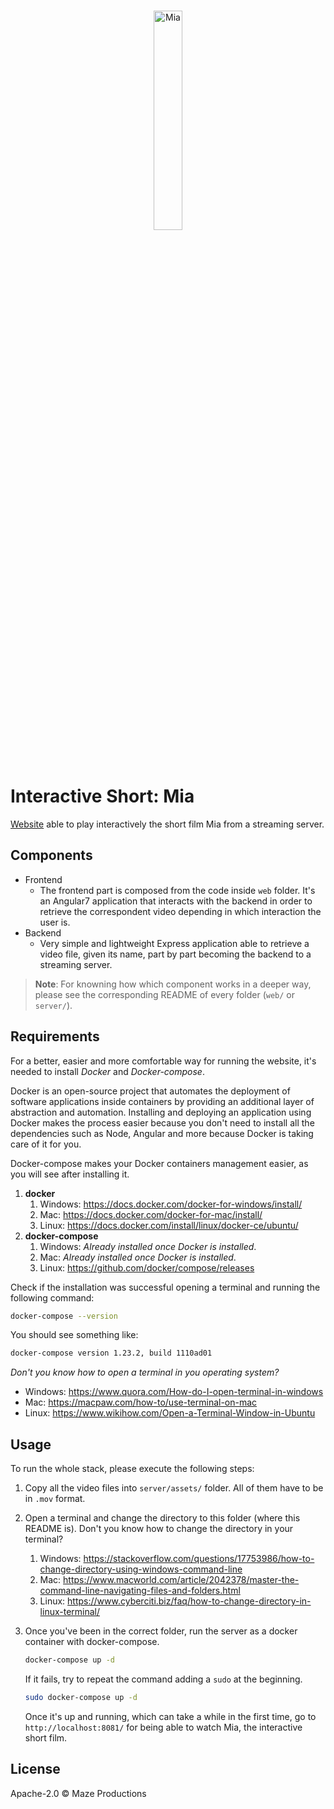 <br>
<p align="center">
  <img alt="Mia" src="poster.jpg" width="30%"/>
</p>
<br>

# Interactive Short: Mia

[Website](http://miacortometraje.ga) able to play interactively the short film Mia from a streaming server.

## Components

- Frontend
  - The frontend part is composed from the code inside `web` folder. It's an Angular7 application that interacts with the backend in order to retrieve the correspondent video depending in which interaction the user is.
- Backend
  - Very simple and lightweight Express application able to retrieve a video file, given its name, part by part becoming the backend to a streaming server.

> **Note**: For knowning how which component works in a deeper way, please see the corresponding README of every folder (`web/` or `server/`).

## Requirements

For a better, easier and more comfortable way for running the website, it's needed to install *Docker* and *Docker-compose*.

Docker is an open-source project that automates the deployment of software applications inside containers by providing an additional layer of abstraction and automation. Installing and deploying an application using Docker makes the process easier because you don't need to install all the dependencies such as Node, Angular and more because Docker is taking care of it for you.

Docker-compose makes your Docker containers management easier, as you will see after installing it.

1. **docker**
   1. Windows: https://docs.docker.com/docker-for-windows/install/
   2. Mac: https://docs.docker.com/docker-for-mac/install/
   3. Linux: https://docs.docker.com/install/linux/docker-ce/ubuntu/
2. **docker-compose**
   1. Windows: *Already installed once Docker is installed*.
   2. Mac: *Already installed once Docker is installed*.
   3. Linux: https://github.com/docker/compose/releases

Check if the installation was successful opening a terminal and running the following command:

```bash
docker-compose --version
```

You should see something like:

```bash
docker-compose version 1.23.2, build 1110ad01
```

*Don't you know how to open a terminal in you operating system?*

- Windows: https://www.quora.com/How-do-I-open-terminal-in-windows
- Mac: https://macpaw.com/how-to/use-terminal-on-mac
- Linux: https://www.wikihow.com/Open-a-Terminal-Window-in-Ubuntu

## Usage

To run the whole stack, please execute the following steps:

1. Copy all the video files into `server/assets/` folder. All of them have to be in `.mov` format.

2. Open a terminal and change the directory to this folder (where this README is). Don't you know how to change the directory in your terminal?

    1. Windows: https://stackoverflow.com/questions/17753986/how-to-change-directory-using-windows-command-line
    2. Mac: https://www.macworld.com/article/2042378/master-the-command-line-navigating-files-and-folders.html
    3. Linux: https://www.cyberciti.biz/faq/how-to-change-directory-in-linux-terminal/

3. Once you've been in the correct folder, run the server as a docker container with docker-compose.

    ```bash
    docker-compose up -d
    ```

    If it fails, try to repeat the command adding a `sudo`  at the beginning.

    ```bash
    sudo docker-compose up -d
    ```

    Once it's up and running, which can take a while in the first time, go to `http://localhost:8081/` for being able to watch Mia, the interactive short film.

## License

Apache-2.0 © Maze Productions
